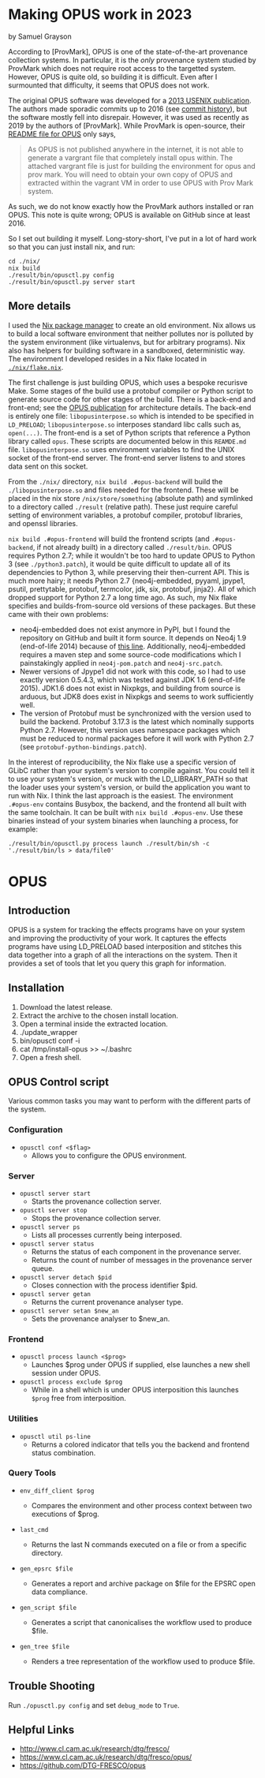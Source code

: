 # Making OPUS work in 2023

by Samuel Grayson

According to [ProvMark], OPUS is one of the state-of-the-art provenance collection systems.
In particular, it is the _only_ provenance system studied by ProvMark which does not require root access to the targetted system.
However, OPUS is quite old, so building it is difficult.
Even after I surmounted that difficulty, it seems that OPUS does not work.

The original OPUS software was developed for a [2013 USENIX publication].
The authors made sporadic commits up to 2016 (see [commit history]), but the software mostly fell into disrepair.
However, it was used as recently as 2019 by the authors of [ProvMark].
While ProvMark is open-source, their [README file for OPUS] only says,

> As OPUS is not published anywhere in the internet, it is not able to generate a vargrant file that completely install opus within. The attached vargrant file is just for building the environment for opus and prov mark. You will need to obtain your own copy of OPUS and extracted within the vagrant VM in order to use OPUS with Prov Mark system.

As such, we do not know exactly how the ProvMark authors installed or ran OPUS.
This note is quite wrong; OPUS is available on GitHub since at least 2016.

So I set out building it myself.
Long-story-short, I've put in a lot of hard work so that you can just install nix, and run:

```
cd ./nix/
nix build
./result/bin/opusctl.py config
./result/bin/opusctl.py server start
```

## More details

I used the [Nix package manager] to create an old environment.
Nix allows us to build a local software environment that neither pollutes nor is polluted by the system environment (like virtualenvs, but for arbitrary programs).
Nix also has helpers for building software in a sandboxed, deterministic way.
The environment I developed resides in a Nix flake located in [`./nix/flake.nix`].

The first challenge is just building OPUS, which uses a bespoke recurisve Make.
Some stages of the build use a protobuf compiler or Python script to generate source code for other stages of the build.
There is a back-end and front-end; see the [OPUS publication] for architecture details.
The back-end is entirely one file: `libopusinterpose.so` which is intended to be specified in `LD_PRELOAD`; `libopusinterpose.so` interposes standard libc calls such as, `open(...)`.
The front-end is a set of Python scripts that reference a Python library called `opus`.
These scripts are documented below in this `REAMDE.md` file.
`libopusinterpose.so` uses environment variables to find the UNIX socket of the front-end server.
The front-end server listens to and stores data sent on this socket.

From the `./nix/` directory, `nix build .#opus-backend` will build the `./libopusinterpose.so` and files needed for the frontend.
These will be placed in the nix store `/nix/store/something` (absolute path) and symlinked to a directory called `./result` (relative path).
These just require careful setting of environment variables, a protobuf compiler, protobuf libraries, and openssl libraries.

`nix build .#opus-frontend` will build the frontend scripts (and `.#opus-backend`, if not already built) in a directory called `./result/bin`.
OPUS requires Python 2.7; while it wouldn't be too hard to update OPUS to Python 3 (see `./python3.patch`), it would be quite difficult to update all of its dependencies to Python 3, while preserving their then-current API.
This is much more hairy; it needs Python 2.7 {neo4j-embedded, pyyaml, jpype1, psutil, prettytable, protobuf, termcolor, jdk, six, protobuf, jinja2}.
All of which dropped support for Python 2.7 a long time ago.
As such, my Nix flake specifies and builds-from-source old versions of these packages.
But these came with their own problems:

- neo4j-embedded does not exist anymore in PyPI, but I found the repository on GitHub and built it form source. It depends on Neo4j 1.9 (end-of-life 2014) because of [this line][neo4j-1.9]. Additionally, neo4j-embedded requires a maven step and some source-code modifications which I painstakingly applied in `neo4j-pom.patch` and `neo4j-src.patch`.
- Newer versions of Jpype1 did not work with this code, so I had to use exactly version 0.5.4.3, which was tested against JDK 1.6 (end-of-life 2015). JDK1.6 does not exist in Nixpkgs, and building from source is arduous, but JDK8 does exist in Nixpkgs and seems to work sufficiently well.
- The version of Protobuf must be synchronized with the version used to build the backend. Protobuf 3.17.3 is the latest which nominally supports Python 2.7. However, this version uses namespace packages which must be reduced to normal packages before it will work with Python 2.7 (see `protobuf-python-bindings.patch`).

In the interest of reproducibility, the Nix flake use a specific version of GLibC rather than your system's version to compile against.
You could tell it to use your system's version, or muck with the LD_LIBRARY_PATH so that the loader uses your system's version, or build the application you want to run with Nix.
I think the last approach is the easiest.
The environment `.#opus-env` contains Busybox, the backend, and the frontend all built with the same toolchain.
It can be built with `nix build .#opus-env`.
Use these binaries instead of your system binaries when launching a process, for example:

```
./result/bin/opusctl.py process launch ./result/bin/sh -c './result/bin/ls > data/file0'
```

[2013 USENIX publication]: https://www.usenix.org/conference/tapp13/technical-sessions/presentation/balakrishnan
[OPUS publication]: https://www.usenix.org/conference/tapp13/technical-sessions/presentation/balakrishnan
[commit history]: https://github.com/DTG-FRESCO/opus/commits/master
[ProvMark publication]: https://dl.acm.org/doi/10.1145/3361525.3361552
[README file for OPUS]: https://github.com/arthurscchan/ProvMark/tree/master/vagrant/opus
[Nix package manager]: https://nixos.org
[`./nix/flake.nix`]: https://github.com/charmoniumQ/opus/blob/master/nix/flake.nix
[neo4j-1.9]: https://github.com/neo4j-contrib/python-embedded/blob/a76def699d60a5ec1c27f81ca8f7744f11132162/pom.xml#L37

# OPUS
## Introduction
OPUS is a system for tracking the effects programs have on your system and improving the productivity of your work. It captures the effects programs have using LD_PRELOAD based interposition and stitches this data together into a graph of all the interactions on the system. Then it provides a set of tools that let you query this graph for information.

## Installation
1. Download the latest release.
1. Extract the archive to the chosen install location.
1. Open a terminal inside the extracted location.
1. ./update_wrapper
1. bin/opusctl conf -i
1. cat /tmp/install-opus >> ~/.bashrc
1. Open a fresh shell.

## OPUS Control script
Various common tasks you may want to perform with the different parts of the system.

### Configuration
* `opusctl conf <$flag>`
  * Allows you to configure the OPUS environment.

### Server
* `opusctl server start`
  * Starts the provenance collection server.
* `opusctl server stop`
  * Stops the provenance collection server.
* `opusctl server ps`
  * Lists all processes currently being interposed.
* `opusctl server status`
  * Returns the status of each component in the provenance server.
  * Returns the count of number of messages in the provenance server queue.
* `opusctl server detach $pid`
  * Closes connection with the process identifier $pid.
* `opusctl server getan`
  * Returns the current provenance analyser type.
* `opusctl server setan $new_an`
  * Sets the provenance analyser to $new_an.

### Frontend
* `opusctl process launch <$prog>`
  * Launches $prog under OPUS if supplied, else launches a new shell session under OPUS.
* `opusctl process exclude $prog`
  * While in a shell which is under OPUS interposition this launches `$prog` free from interposition.

### Utilities
* `opusctl util ps-line`
  * Returns a colored indicator that tells you the backend and frontend status combination.


### Query Tools
* `env_diff_client $prog`
  * Compares the environment and other process context between two executions of $prog.

* `last_cmd`
  * Returns the last N commands executed on a file or from a specific directory.

* `gen_epsrc $file`
  * Generates a report and archive package on $file for the EPSRC open data compliance.

* `gen_script $file`
  * Generates a script that canonicalises the workflow used to produce $file.

* `gen_tree $file`
  * Renders a tree representation of the workflow used to produce $file.

## Trouble Shooting

Run `./opusctl.py config` and set `debug_mode` to `True`.

## Helpful Links
* http://www.cl.cam.ac.uk/research/dtg/fresco/
* https://www.cl.cam.ac.uk/research/dtg/fresco/opus/
* https://github.com/DTG-FRESCO/opus
